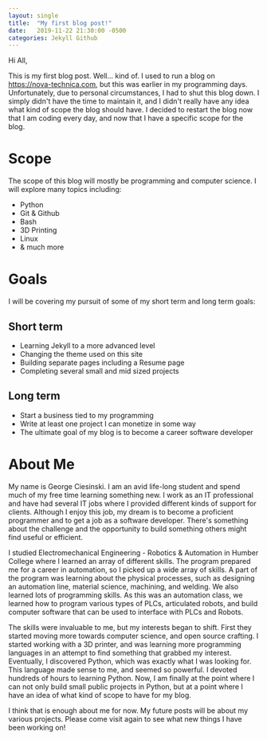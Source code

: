 ```yaml
---
layout: single
title:  "My first blog post!"
date:   2019-11-22 21:30:00 -0500
categories: Jekyll Github
---
```

Hi All, 

This is my first blog post. Well... kind of. I used to run a blog on https://nova-technica.com, but this was earlier in my programming days. Unfortunately, due to personal circumstances, I had to shut this blog down. I simply didn't have the time to maintain it, and I didn't really have any idea what kind of scope the blog should have. I decided to restart the blog now that I am coding every day, and now that I have a specific scope for the blog.

# Scope

The scope of this blog will mostly be programming and computer science. I will explore many topics including: 

- Python
- Git & Github
- Bash
- 3D Printing
- Linux
- & much more

# Goals

I will be covering my pursuit of some of my short term and long term goals: 

## Short term

- Learning Jekyll to a more advanced level
- Changing the theme used on this site
- Building separate pages including a Resume page
- Completing several small and mid sized projects

## Long term

- Start a business tied to my programming
- Write at least one project I can monetize in some way
- The ultimate goal of my blog is to become a career software developer

# About Me

My name is George Ciesinski. I am an avid life-long student and spend much of my free time learning something new. I work as an IT professional and have had several IT jobs where I provided different kinds of support for clients. Although I enjoy this job, my dream is to become a proficient programmer and to get a job as a software developer. There's something about the challenge and the opportunity to build something others might find useful or efficient. 

I studied Electromechanical Engineering - Robotics & Automation in Humber College where I learned an array of different skills. The program prepared me for a career in automation, so I picked up a wide array of skills. A part of the program was learning about the physical processes, such as designing an automation line, material science, machining, and welding. We also learned lots of programming skills. As this was an automation class, we learned how to program various types of PLCs, articulated robots, and build computer software that can be used to interface with PLCs and Robots. 

The skills were invaluable to me, but my interests began to shift. First they started moving more towards computer science, and open source crafting. I started working with a 3D printer, and was learning more programming languages in an attempt to find something that grabbed my interest. Eventually, I discovered Python, which was exactly what I was looking for. This language made sense to me, and seemed so powerful. I devoted hundreds of hours to learning Python. Now, I am finally at the point where I can not only build small public projects in Python, but at a point where I have an idea of what kind of scope to have for my blog. 

I think that is enough about me for now. My future posts will be about my various projects. Please come visit again to see what new things I have been working on!
